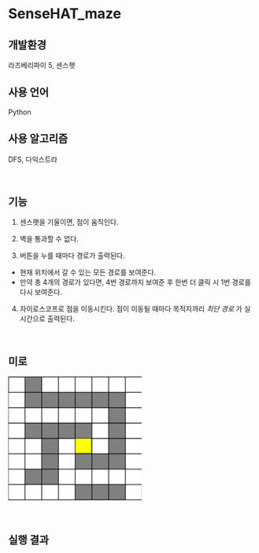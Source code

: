 # SenseHAT_maze
## 개발환경

라즈베리파이 5, 센스햇 
## 사용 언어

Python
## 사용 알고리즘

DFS, 다익스트라

<br>

## 기능
1. 센스햇을 기울이면, 점이 움직인다.
2. 벽을 통과할 수 없다.
   
3. 버튼을 누를 때마다 경로가 출력된다.
* 현재 위치에서 갈 수 있는 모든 경로를 보여준다.
* 만약 총 4개의 경로가 있다면, 4번 경로까지 보여준 후 한번 더 클릭 시 1번 경로를 다시 보여준다.
   
4. 자이로스코프로 점을 이동시킨다. 점이 이동될 때마다 목적지까리 *최단 경로* 가 실시간으로 출력된다.


<br>

## 미로
![maze](image.png)

<br>

## 실행 결과
